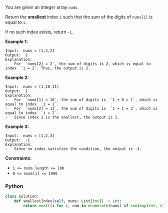 You are given an integer array  `nums`.

Return the  **smallest**  index  `i`  such that the sum of the digits of  `nums[i]`  is equal to  `i`.

If no such index exists, return  `-1`.

**Example 1:**

```
Input:  nums = [1,3,2]
Output:  2
Explanation:
-   For  `nums[2] = 2`, the sum of digits is 2, which is equal to index  `i = 2`. Thus, the output is 2.
```

**Example 2:**

```
Input:  nums = [1,10,11]
Output:  1
Explanation:
-   For  `nums[1] = 10`, the sum of digits is  `1 + 0 = 1`, which is equal to index  `i = 1`.
-   For  `nums[2] = 11`, the sum of digits is  `1 + 1 = 2`, which is equal to index  `i = 2`.
-   Since index 1 is the smallest, the output is 1.
```

**Example 3:**

```
Input:  nums = [1,2,3]
Output:  -1
Explanation:
-   Since no index satisfies the condition, the output is -1.
```

**Constraints:**

- `1 <= nums.length <= 100`
- `0 <= nums[i] <= 1000`

### Python

```python
class Solution:
    def smallestIndex(self, nums: List[int]) -> int:
        return next((i for i, num in enumerate(nums) if sum(map(int, str(num))) == i), -1)
```